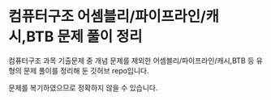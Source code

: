 # 컴퓨터구조 어셈블리/파이프라인/캐시,BTB 문제 풀이 정리
컴퓨터구조 과목 기출문제 중 개념 문제를 제외한 어셈블리/파이프라인/캐시,BTB 등 유형의 문제 풀이를 정리해 둔 깃허브 repo입니다.

문제를 복기하였으므로 정확하지 않을 수 있습니다.
